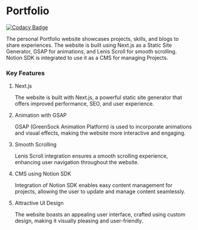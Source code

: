 # Portfolio

[![Codacy Badge](https://api.codacy.com/project/badge/Grade/a804f07901ff47dc9c56d47d1fcbc68b)](https://app.codacy.com/gh/Drish-xD/Devfolio?utm_source=github.com&utm_medium=referral&utm_content=Drish-xD/Devfolio&utm_campaign=Badge_Grade)

The personal Portfolio website showcases projects, skills, and blogs to share experiences. The website is built using Next.js as a Static Site Generator, GSAP for animations, and Lenis Scroll for smooth scrolling. Notion SDK is integrated to use it as a CMS for managing Projects.

### Key Features

1. Next.js

   The website is built with Next.js, a powerful static site generator that offers improved performance, SEO, and user experience.

2. Animation with GSAP

   GSAP (GreenSock Animation Platform) is used to incorporate animations and visual effects, making the website more interactive and engaging.

3. Smooth Scrolling

   Lenis Scroll integration ensures a smooth scrolling experience, enhancing user navigation throughout the website.

4. CMS using Notion SDK

   Integration of Notion SDK enables easy content management for projects, allowing the user to update and manage content seamlessly.

5. Attractive UI Design

   The website boasts an appealing user interface, crafted using custom design, making it visually pleasing and user-friendly.
